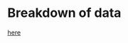 # Breakdown of data

[here](https://developers.google.com/mediapipe/solutions/vision/pose_landmarker#get_started)